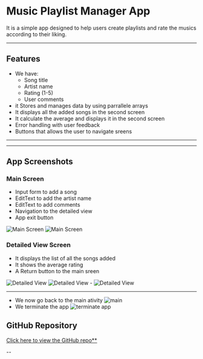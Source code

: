 # Music Playlist Manager App 

It is a simple app designed to help users create playlists and rate the musics according to their liking.

---

## Features

- We have:
  - Song title
  - Artist name
  - Rating (1-5)
  - User comments
- it Stores and manages data by using parrallele arrays
- It displays all the added songs in the second screen
- It calculate the average and displays it in the second screen
- Error handling with user feedback
- Buttons that allows the user to navigate sreens 

---
---

## App Screenshots

###  Main Screen
- Input form to add a song
- EditText to add the artist name
- EditText to add comments
- Navigation to the  detailed view
- App exit button

![Main Screen](https://github.com/VCDN-2025/imad5112-practicum-Eldies45/blob/master/Screenshot_20250619_161624.png?raw=true)
![Main Screen](https://github.com/Eldies45/Practicum/blob/master/Screenshot%202025-06-19%20181817.png?raw=true)

### Detailed View Screen
- It displays the list of all the songs added
- It shows the average rating
- A Return button to the main sreen

![Detailed View](https://github.com/VCDN-2025/imad5112-practicum-Eldies45/blob/master/Screenshot%202025-06-19%20173404.png?raw=true)
![Detailed View](https://github.com/Eldies45/Practicum/blob/master/Screenshot%202025-06-19%20185455.png?raw=true)
-[]()
![Detailed View](https://github.com/Eldies45/Practicum/blob/master/Screenshot%202025-06-19%20185852.png?raw=true)

---
- We now go back to the main ativity
![main](https://github.com/Eldies45/Practicum/blob/master/Screenshot%202025-06-19%20195942.png?raw=true)
- We terminate the app
![terminate app](https://github.com/Eldies45/Practicum/blob/master/Screenshot%202025-06-19%20200004.png?raw=true)
##  GitHub Repository

[ Click here to view the GitHub repo**](https://github.com/VCDN-2025/imad5112-practicum-Eldies45)



--

